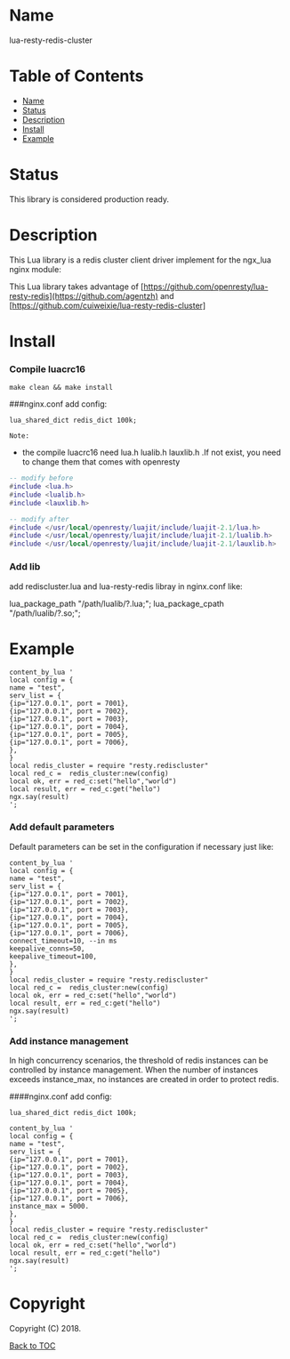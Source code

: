
Name
====

lua-resty-redis-cluster 

Table of Contents
=================

* [Name](#name)
* [Status](#status)
* [Description](#description)
* [Install](#Install)
* [Example](#Example)



Status
======

This library is considered production ready.

Description
===========

This Lua library is a redis cluster client driver implement for the ngx_lua nginx module:

This Lua library takes advantage of [https://github.com/openresty/lua-resty-redis](https://github.com/agentzh) and [https://github.com/cuiweixie/lua-resty-redis-cluster]

Install
========

### Compile luacrc16

```shell
make clean && make install
```
###nginx.conf add config:
```
lua_shared_dict redis_dict 100k;
```

`Note:`

* the compile luacrc16 need lua.h lualib.h lauxlib.h .If not exist, you need to change them that comes with openresty

```lua
-- modify before
#include <lua.h>
#include <lualib.h>
#include <lauxlib.h>

-- modify after
#include </usr/local/openresty/luajit/include/luajit-2.1/lua.h>
#include </usr/local/openresty/luajit/include/luajit-2.1/lualib.h>
#include </usr/local/openresty/luajit/include/luajit-2.1/lauxlib.h>
```

### Add lib
add rediscluster.lua and lua-resty-redis libray in nginx.conf like:

lua_package_path "/path/lualib/?.lua;";
lua_package_cpath "/path/lualib/?.so;";

Example
========
```
content_by_lua '
local config = {
name = "test",
serv_list = {
{ip="127.0.0.1", port = 7001},
{ip="127.0.0.1", port = 7002},
{ip="127.0.0.1", port = 7003},
{ip="127.0.0.1", port = 7004},
{ip="127.0.0.1", port = 7005},
{ip="127.0.0.1", port = 7006},
},
}
local redis_cluster = require "resty.rediscluster"
local red_c =  redis_cluster:new(config)
local ok, err = red_c:set("hello","world")
local result, err = red_c:get("hello")
ngx.say(result)
';
```

### Add default parameters
Default parameters can be set in the configuration if necessary just like:
```
content_by_lua '
local config = {
name = "test",
serv_list = {
{ip="127.0.0.1", port = 7001},
{ip="127.0.0.1", port = 7002},
{ip="127.0.0.1", port = 7003},
{ip="127.0.0.1", port = 7004},
{ip="127.0.0.1", port = 7005},
{ip="127.0.0.1", port = 7006},
connect_timeout=10, --in ms
keepalive_conns=50,
keepalive_timeout=100,
},
}
local redis_cluster = require "resty.rediscluster"
local red_c =  redis_cluster:new(config)
local ok, err = red_c:set("hello","world")
local result, err = red_c:get("hello")
ngx.say(result)
';
```

### Add instance management
In high concurrency scenarios, the threshold of redis instances can be controlled by instance management. When the number of instances exceeds instance_max, no instances are created in order to protect redis.

####nginx.conf add config:
```
lua_shared_dict redis_dict 100k;
```
```
content_by_lua '
local config = {
name = "test",
serv_list = {
{ip="127.0.0.1", port = 7001},
{ip="127.0.0.1", port = 7002},
{ip="127.0.0.1", port = 7003},
{ip="127.0.0.1", port = 7004},
{ip="127.0.0.1", port = 7005},
{ip="127.0.0.1", port = 7006},
instance_max = 5000.
},
}
local redis_cluster = require "resty.rediscluster"
local red_c =  redis_cluster:new(config)
local ok, err = red_c:set("hello","world")
local result, err = red_c:get("hello")
ngx.say(result)
';
```



Copyright 
=====================

Copyright (C) 2018. 

[Back to TOC](#table-of-contents)




